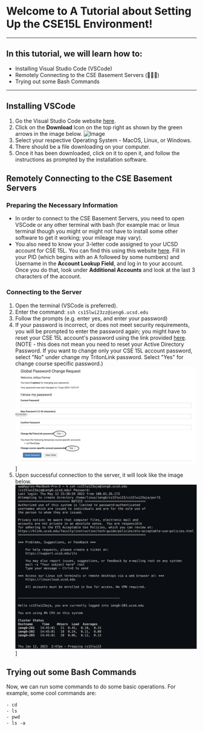 # Welcome to A Tutorial about Setting Up the CSE15L Environment!

---

## In this tutorial, we will learn how to: 
* Installing Visual Studio Code (VSCode)
* Remotely Connecting to the CSE Basement Servers (🤯🤯🤯)
* Trying out some Bash Commands 

---

## Installing VSCode
1. Go the Visual Studio Code website [here](https://code.visualstudio.com/).
2. Click on the **Download** Icon on the top right as shown by the green arrows in the image below.
![Image](vscode-website.jpeg)
3. Select your respective Operating System - MacOS, Linux, or Windows.
4. There should be a file downloading on your computer. 
5. Once it has been downloaded, click on it to open it, and follow the instructions as prompted by the installation software.

## Remotely Connecting to the CSE Basement Servers
### Preparing the Necessary Information
- In order to connect to the CSE Basement Servers, you need to open VSCode or any other terminal with bash (for example mac or linux terminal though you might or might not have to install some other software to get it working; your mileage may vary).
- You also need to know your 3-letter code assigned to your UCSD account for CSE 15L. You can find this using this website [here](https://sdacs.ucsd.edu/~icc/index.php). Fill in your PID (which begins with an A followed by some numbers) and Username in the **Account Lookup Field**, and log in to your account. Once you do that, look under **Additional Accounts** and look at the last 3 characters of the account.
### Connecting to the Server
1. Open the terminal (VSCode is preferred).
2. Enter the command: `ssh cs15lwi23zz@ieng6.ucsd.edu`
3. Follow the prompts (e.g. enter yes, and enter your password)
4. If your password is incorrect, or does not meet security requirements, you will be prompted to enter the password again; you might have to reset your CSE 15L account's password using the link provided [here](https://sdacs.ucsd.edu/~icc/password.php). (NOTE - this does not mean you need to reset your Active Directory Password. If you want to change only your CSE 15L account password, select "No" under change my TritonLink password. Select "Yes" for change course specific password.)
![Change these Fields As Required (explained above)](change-password.jpg)]
5. Upon successful connection to the server, it will look like the image below.
![Change these Fields As Required (explained above)](successful-connection.jpg)]

## Trying out some Bash Commands
Now, we can run some commands to do some basic operations.
For example, some cool commands are: 
```
- cd
- ls
- pwd
- ls -a
```

